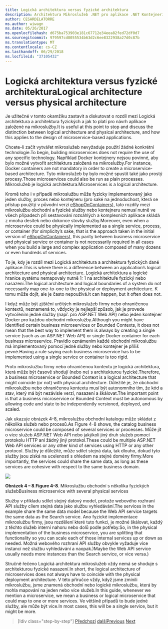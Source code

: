 ```yaml
---
title: Logická architektura versus fyzické architektura
description: Architektura Mikroslužeb .NET pro aplikace .NET Kontejnerizované | Logická architektura versus fyzické architektura
author: CESARDELATORRE
ms.author: wiwagn
ms.date: 05/26/2017
ms.openlocfilehash: d675ba753903e181c67712e34eea82fed72df0d7
ms.sourcegitcommit: 979597cd8055534b63d2c6ee8322938a27d0c87b
ms.translationtype: MT
ms.contentlocale: cs-CZ
ms.lasthandoff: 06/29/2018
ms.locfileid: "37105432"
---
```

# <a name="logical-architecture-versus-physical-architecture"></a><span data-ttu-id="e4dd4-103">Logická architektura versus fyzické architektura</span><span class="sxs-lookup"><span data-stu-id="e4dd4-103">Logical architecture versus physical architecture</span></span>

<span data-ttu-id="e4dd4-104">Je užitečné v tomto okamžiku zastavit a diskutovat o rozdíl mezi Logická architektura a architektura fyzických a jak to platí pro návrh aplikace založené na mikroslužby.</span><span class="sxs-lookup"><span data-stu-id="e4dd4-104">It is useful at this point to stop and discuss the distinction between logical architecture and physical architecture, and how this applies to the design of microservice-based applications.</span></span>

<span data-ttu-id="e4dd4-105">Chcete-li začít vytvářet mikroslužeb nevyžaduje použití žádné konkrétní technologie.</span><span class="sxs-lookup"><span data-stu-id="e4dd4-105">To begin, building microservices does not require the use of any specific technology.</span></span> <span data-ttu-id="e4dd4-106">Například Docker kontejnery nejsou povinné, aby bylo možné vytvořit architektura založená na mikroslužby.</span><span class="sxs-lookup"><span data-stu-id="e4dd4-106">For instance, Docker containers are not mandatory in order to create a microservice-based architecture.</span></span> <span data-ttu-id="e4dd4-107">Tyto mikroslužeb by bylo možné spustit také jako prostý procesy.</span><span class="sxs-lookup"><span data-stu-id="e4dd4-107">Those microservices could also be run as plain processes.</span></span> <span data-ttu-id="e4dd4-108">Mikroslužeb je logická architektura.</span><span class="sxs-lookup"><span data-stu-id="e4dd4-108">Microservices is a logical architecture.</span></span>

<span data-ttu-id="e4dd4-109">Kromě toho i v případě mikroslužbu může fyzicky implementovaný jako jeden služby, proces nebo kontejneru (pro saké na jednoduchost, která se přístup použitý v původní verzi [eShopOnContainers](http://aka.ms/MicroservicesArchitecture)), tato rozdíly mezi mikroslužbu obchodní a fyzické služby nebo kontejneru nemusí nutně ve všech případech při sestavování rozsáhlých a komplexních aplikace skládá z mnoha desítek nebo dokonce stovky služby.</span><span class="sxs-lookup"><span data-stu-id="e4dd4-109">Moreover, even when a microservice could be physically implemented as a single service, process, or container (for simplicity’s sake, that is the approach taken in the initial version of [eShopOnContainers](http://aka.ms/MicroservicesArchitecture)), this parity between business microservice and physical service or container is not necessarily required in all cases when you build a large and complex application composed of many dozens or even hundreds of services.</span></span>

<span data-ttu-id="e4dd4-110">To je, kdy je rozdíl mezi Logická architektura a architektura fyzických dané aplikace.</span><span class="sxs-lookup"><span data-stu-id="e4dd4-110">This is where there is a difference between an application’s logical architecture and physical architecture.</span></span> <span data-ttu-id="e4dd4-111">Logická architektura a logické hranice systému nemapovaly nutně 1: 1 na architektuře fyzický nebo nasazení.</span><span class="sxs-lookup"><span data-stu-id="e4dd4-111">The logical architecture and logical boundaries of a system do not necessarily map one-to-one to the physical or deployment architecture.</span></span> <span data-ttu-id="e4dd4-112">K tomu může dojít, ale je často nepoužívá.</span><span class="sxs-lookup"><span data-stu-id="e4dd4-112">It can happen, but it often does not.</span></span>

<span data-ttu-id="e4dd4-113">I když může být zjištění určitých mikroslužeb firmy nebo ohraničenou kontextů, neznamená to, vždycky je nejlepší způsob, jak je provede vytvořením jedné služby (např. pro ASP.NET Web API) nebo jeden kontejner Docker pro každou obchodní mikroslužby.</span><span class="sxs-lookup"><span data-stu-id="e4dd4-113">Although you might have identified certain business microservices or Bounded Contexts, it does not mean that the best way to implement them is always by creating a single service (such as an ASP.NET Web API) or single Docker container for each business microservice.</span></span> <span data-ttu-id="e4dd4-114">Pravidlo oznámením každé obchodní mikroslužbu má implementovaný pomocí jedné služby nebo kontejner je příliš pevné.</span><span class="sxs-lookup"><span data-stu-id="e4dd4-114">Having a rule saying each business microservice has to be implemented using a single service or container is too rigid.</span></span>

<span data-ttu-id="e4dd4-115">Proto mikroslužbu firmy nebo ohraničenou kontextu je logická architektura, která může být časově shodují (nebo ne) s architekturou fyzické.</span><span class="sxs-lookup"><span data-stu-id="e4dd4-115">Therefore, a business microservice or Bounded Context is a logical architecture that might coincide (or not) with physical architecture.</span></span> <span data-ttu-id="e4dd4-116">Důležité je, že obchodní mikroslužbu nebo ohraničenou kontextu musí být autonomního tím, že kód a stav, který má být nezávisle verzí, nasazení a škálovat.</span><span class="sxs-lookup"><span data-stu-id="e4dd4-116">The important point is that a business microservice or Bounded Context must be autonomous by allowing code and state to be independently versioned, deployed, and scaled.</span></span>

<span data-ttu-id="e4dd4-117">Jak ukazuje obrázek 4-8, mikroslužbu obchodní katalogu může skládat z několika služeb nebo procesů.</span><span class="sxs-lookup"><span data-stu-id="e4dd4-117">As Figure 4-8 shows, the catalog business microservice could be composed of several services or processes.</span></span> <span data-ttu-id="e4dd4-118">Může jít o více služeb ASP.NET Web API nebo jakýkoli jiný druh služeb pomocí protokolu HTTP ani žádný jiný protokol.</span><span class="sxs-lookup"><span data-stu-id="e4dd4-118">These could be multiple ASP.NET Web API services or any other kind of services using HTTP or any other protocol.</span></span> <span data-ttu-id="e4dd4-119">Služby je důležité, může sdílet stejná data, tak dlouho, dokud tyto služby jsou získá na ucelenosti s ohledem na stejné domény firmy.</span><span class="sxs-lookup"><span data-stu-id="e4dd4-119">More importantly, the services could share the same data, as long as these services are cohesive with respect to the same business domain.</span></span>

![](./media/image8.png)

<span data-ttu-id="e4dd4-120">**Obrázek 4 – 8**.</span><span class="sxs-lookup"><span data-stu-id="e4dd4-120">**Figure 4-8**.</span></span> <span data-ttu-id="e4dd4-121">Mikroslužbu obchodní s několika fyzických služeb</span><span class="sxs-lookup"><span data-stu-id="e4dd4-121">Business microservice with several physical services</span></span>

<span data-ttu-id="e4dd4-122">Služby v příkladu sdílet stejný datový model, protože webového rozhraní API služby cílem stejná data jako službu vyhledávání.</span><span class="sxs-lookup"><span data-stu-id="e4dd4-122">The services in the example share the same data model because the Web API service targets the same data as the Search service.</span></span> <span data-ttu-id="e4dd4-123">Ano fyzické implementace mikroslužbu firmy, jsou rozdělení které tuto funkci, je možné škálovat, každý z těchto služeb interní nahoru nebo dolů podle potřeby.</span><span class="sxs-lookup"><span data-stu-id="e4dd4-123">So, in the physical implementation of the business microservice, you are splitting that functionality so you can scale each of those internal services up or down as needed.</span></span> <span data-ttu-id="e4dd4-124">Možná webového rozhraní API služby obvykle vyžaduje více instancí než službu vyhledávání a naopak.)</span><span class="sxs-lookup"><span data-stu-id="e4dd4-124">Maybe the Web API service usually needs more instances than the Search service, or vice versa.)</span></span>

<span data-ttu-id="e4dd4-125">Stručně řečeno Logická architektura mikroslužeb vždy nemá se shoduje s architekturou fyzické nasazení.</span><span class="sxs-lookup"><span data-stu-id="e4dd4-125">In short, the logical architecture of microservices does not always have to coincide with the physical deployment architecture.</span></span> <span data-ttu-id="e4dd4-126">V této příručce vždy, když jsme zmínili mikroslužbu, jsme znamená obchodní nebo logické mikroslužbu, která by mohla mapování na jeden nebo více služeb.</span><span class="sxs-lookup"><span data-stu-id="e4dd4-126">In this guide, whenever we mention a microservice, we mean a business or logical microservice that could map to one or more services.</span></span> <span data-ttu-id="e4dd4-127">Ve většině případů to bude jedné služby, ale může být více.</span><span class="sxs-lookup"><span data-stu-id="e4dd4-127">In most cases, this will be a single service, but it might be more.</span></span>


>[!div class="step-by-step"]
<span data-ttu-id="e4dd4-128">[Předchozí](data-sovereignty-per-microservice.md)
[další](distributed-data-management.md)</span><span class="sxs-lookup"><span data-stu-id="e4dd4-128">[Previous](data-sovereignty-per-microservice.md)
[Next](distributed-data-management.md)</span></span>
